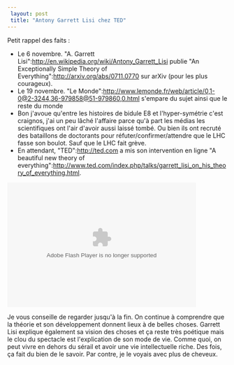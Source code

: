 ```yaml
---
 layout: post
 title: "Antony Garrett Lisi chez TED"
---
```


Petit rappel des faits :

* Le 6 novembre. "A. Garrett Lisi":http://en.wikipedia.org/wiki/Antony_Garrett_Lisi publie "An Exceptionally Simple Theory of Everything":http://arxiv.org/abs/0711.0770 sur arXiv (pour les plus courageux).
* Le 19 novembre. "Le Monde":http://www.lemonde.fr/web/article/0,1-0@2-3244,36-979858@51-979860,0.html s'empare du sujet ainsi que le reste du monde
* Bon j'avoue qu'entre les histoires de bidule E8 et l'hyper-symétrie c'est craignos, j'ai un peu lâché l'affaire parce qu'à part les médias les scientifiques ont l'air d'avoir aussi laissé tombé. Ou bien ils ont recruté des bataillons de doctorants pour réfuter/confirmer/attendre que le LHC fasse son boulot. Sauf que le LHC fait grève.
* En attendant, "TED":http://ted.com a mis son intervention en ligne "A beautiful new theory of everything":http://www.ted.com/index.php/talks/garrett_lisi_on_his_theory_of_everything.html.

<object classid="clsid:d27cdb6e-ae6d-11cf-96b8-444553540000" codebase="http://download.macromedia.com/pub/shockwave/cabs/flash/swflash.cab#version=8,0,0,0" width="432" height="285" id="VE_Player" align="middle"><param name="movie" value="http://static.videoegg.com/ted2/flash/loader.swf"><PARAM NAME="FlashVars" VALUE="bgColor=FFFFFF&file=http://static.videoegg.com/ted/movies/GarrettLisi_2008-embed-Clay_high.flv&autoPlay=false&fullscreenURL=http://static.videoegg.com/ted/flash/fullscreen.html&forcePlay=false&logo=&allowFullscreen=true"><param name="quality" value="high"><param name="allowScriptAccess" value="always"><param name="bgcolor" value="#FFFFFF"><param name="scale" value="noscale"><param name="wmode" value="window"><embed src="http://static.videoegg.com/ted2/flash/loader.swf" FlashVars="bgColor=FFFFFF&file=http://static.videoegg.com/ted/movies/GarrettLisi_2008-embed-Clay_high.flv&autoPlay=false&fullscreenURL=http://static.videoegg.com/ted/flash/fullscreen.html&forcePlay=false&logo=&allowFullscreen=true" quality="high" allowScriptAccess="always" bgcolor="#FFFFFF" scale="noscale" wmode="window" width="432" height="285" name="VE_Player" align="middle" type="application/x-shockwave-flash" pluginspage="http://www.macromedia.com/go/getflashplayer"></object>

Je vous conseille de regarder jusqu'à la fin. On continue à comprendre que la théorie et son développement donnent lieux à de belles choses. Garrett Lisi explique également sa vision des choses et ça reste très poétique mais le clou du spectacle est l'explication de son mode de vie. Comme quoi, on peut vivre en dehors du sérail et avoir une vie intellectuelle riche. Des fois, ça fait du bien de le savoir. Par contre, je le voyais avec plus de cheveux.

